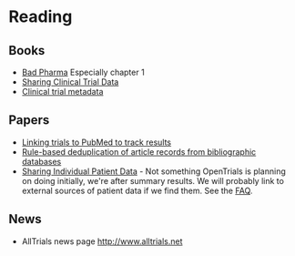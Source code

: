 # Reading

## Books

* [Bad Pharma](http://www.amazon.co.uk/dp/0007350740/ref=nosim?tag=bs0b-21) Especially chapter 1
* [Sharing Clinical Trial Data](http://blogs.biomedcentral.com/on-medicine/2015/12/29/book-review-sharing-clinical-trial-data/?utm_content=buffer88e5b&utm_medium=social&utm_source=twitter.com&utm_campaign=buffer)
* [Clinical trial metadata](http://www.ncbi.nlm.nih.gov/books/NBK274334/)


## Papers

* [Linking trials to PubMed to track results](http://www.ncbi.nlm.nih.gov/pmc/articles/PMC3706420/)
* [Rule-based deduplication of article records from bibliographic databases](http://www.ncbi.nlm.nih.gov/pmc/articles/PMC3893659/)
* [Sharing Individual Patient Data](http://journals.plos.org/plosmedicine/article?id=10.1371/journal.pmed.1001946) - Not something OpenTrials is planning on doing initially, we're after summary results. We will probably link to external sources of patient data if we find them. See the [FAQ](FAQ.md).


## News

* AllTrials news page http://www.alltrials.net

